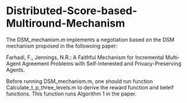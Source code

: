 # Distributed-Score-based-Multiround-Mechanism

The DSM_mechanism.m implements a negotiation based on the DSM mechanism proposed in the followoing paper:

Farhadi, F., Jennings, N.R.: A Faithful Mechanism for Incremental Multi-Agent Agreement Problems with Self-Interested and Privacy-Preserving Agents.

Before running DSM_mechanism.m, one should run function Calculate_t_p_three_levels.m to derive the reward function and beleif functions. This function runs Algorithm 1 in the paper.
